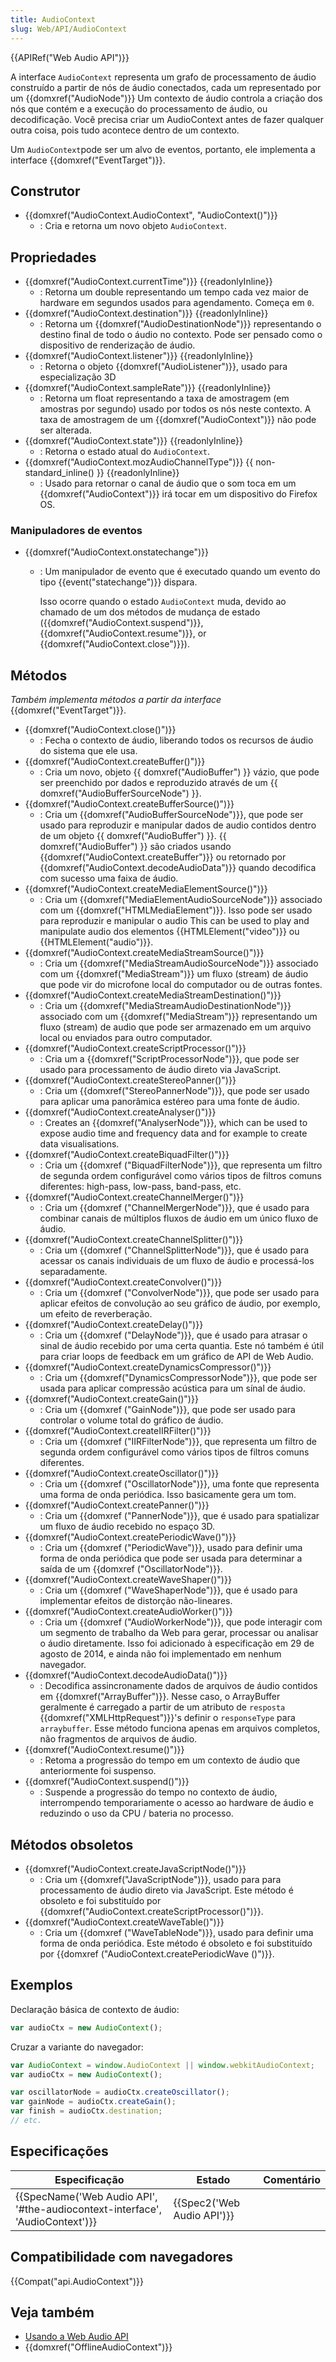 ```yaml
---
title: AudioContext
slug: Web/API/AudioContext
---
```


{{APIRef("Web Audio API")}}

A interface `AudioContext` representa um grafo de processamento de áudio construído a partir de nós de áudio conectados, cada um representado por um {{domxref("AudioNode")}} Um contexto de áudio controla a criação dos nós que contém e a execução do processamento de áudio, ou decodificação. Você precisa criar um AudioContext antes de fazer qualquer outra coisa, pois tudo acontece dentro de um contexto.

Um `AudioContext`pode ser um alvo de eventos, portanto, ele implementa a interface {{domxref("EventTarget")}}.

## Construtor

- {{domxref("AudioContext.AudioContext", "AudioContext()")}}
  - : Cria e retorna um novo objeto `AudioContext`.

## Propriedades

- {{domxref("AudioContext.currentTime")}} {{readonlyInline}}
  - : Retorna um double representando um tempo cada vez maior de hardware em segundos usados ​​para agendamento. Começa em `0`.
- {{domxref("AudioContext.destination")}} {{readonlyInline}}
  - : Retorna um {{domxref("AudioDestinationNode")}} representando o destino final de todo o áudio no contexto. Pode ser pensado como o dispositivo de renderização de áudio.
- {{domxref("AudioContext.listener")}} {{readonlyInline}}
  - : Retorna o objeto {{domxref("AudioListener")}}, usado para especialização 3D
- {{domxref("AudioContext.sampleRate")}} {{readonlyInline}}
  - : Retorna um float representando a taxa de amostragem (em amostras por segundo) usado por todos os nós neste contexto. A taxa de amostragem de um {{domxref("AudioContext")}} não pode ser alterada.
- {{domxref("AudioContext.state")}} {{readonlyInline}}
  - : Retorna o estado atual do `AudioContext`.
- {{domxref("AudioContext.mozAudioChannelType")}} {{ non-standard_inline() }} {{readonlyInline}}
  - : Usado para retornar o canal de áudio que o som toca em um {{domxref("AudioContext")}} irá tocar em um dispositivo do Firefox OS.

### Manipuladores de eventos

- {{domxref("AudioContext.onstatechange")}}

  - : Um manipulador de evento que é executado quando um evento do tipo {{event("statechange")}} dispara.

    Isso ocorre quando o estado `AudioContext` muda, devido ao chamado de um dos métodos de mudança de estado ({{domxref("AudioContext.suspend")}}, {{domxref("AudioContext.resume")}}, or {{domxref("AudioContext.close")}}).

## Métodos

_Também implementa métodos a partir da interface_ {{domxref("EventTarget")}}.

- {{domxref("AudioContext.close()")}}
  - : Fecha o contexto de áudio, liberando todos os recursos de áudio do sistema que ele usa.
- {{domxref("AudioContext.createBuffer()")}}
  - : Cria um novo, objeto {{ domxref("AudioBuffer") }} vázio, que pode ser preenchido por dados e reproduzido através de um {{ domxref("AudioBufferSourceNode") }}.
- {{domxref("AudioContext.createBufferSource()")}}
  - : Cria um {{domxref("AudioBufferSourceNode")}}, que pode ser usado para reproduzir e manipular dados de audio contidos dentro de um objeto {{ domxref("AudioBuffer") }}. {{ domxref("AudioBuffer") }} são criados usando {{domxref("AudioContext.createBuffer")}} ou retornado por {{domxref("AudioContext.decodeAudioData")}} quando decodifica com sucesso uma faixa de áudio.
- {{domxref("AudioContext.createMediaElementSource()")}}
  - : Cria um {{domxref("MediaElementAudioSourceNode")}} associado com um {{domxref("HTMLMediaElement")}}. Isso pode ser usado para reproduzir e manipular o audio This can be used to play and manipulate audio dos elementos {{HTMLElement("video")}} ou {{HTMLElement("audio")}}.
- {{domxref("AudioContext.createMediaStreamSource()")}}
  - : Cria um {{domxref("MediaStreamAudioSourceNode")}} associado com um {{domxref("MediaStream")}} um fluxo (stream) de áudio que pode vir do microfone local do computador ou de outras fontes.
- {{domxref("AudioContext.createMediaStreamDestination()")}}
  - : Cria um {{domxref("MediaStreamAudioDestinationNode")}} associado com um {{domxref("MediaStream")}} representando um fluxo (stream) de audio que pode ser armazenado em um arquivo local ou enviados para outro computador.
- {{domxref("AudioContext.createScriptProcessor()")}}
  - : Cria um a {{domxref("ScriptProcessorNode")}}, que pode ser usado para processamento de áudio direto via JavaScript.
- {{domxref("AudioContext.createStereoPanner()")}}
  - : Cria um {{domxref("StereoPannerNode")}}, que pode ser usado para aplicar uma panorâmica estéreo para uma fonte de áudio.
- {{domxref("AudioContext.createAnalyser()")}}
  - : Creates an {{domxref("AnalyserNode")}}, which can be used to expose audio time and frequency data and for example to create data visualisations.
- {{domxref("AudioContext.createBiquadFilter()")}}
  - : Cria um {{domxref ("BiquadFilterNode")}}, que representa um filtro de segunda ordem configurável como vários tipos de filtros comuns diferentes: high-pass, low-pass, band-pass, etc.
- {{domxref("AudioContext.createChannelMerger()")}}
  - : Cria um {{domxref ("ChannelMergerNode")}}, que é usado para combinar canais de múltiplos fluxos de áudio em um único fluxo de áudio.
- {{domxref("AudioContext.createChannelSplitter()")}}
  - : Cria um {{domxref ("ChannelSplitterNode")}}, que é usado para acessar os canais individuais de um fluxo de áudio e processá-los separadamente.
- {{domxref("AudioContext.createConvolver()")}}
  - : Cria um {{domxref ("ConvolverNode")}}, que pode ser usado para aplicar efeitos de convolução ao seu gráfico de áudio, por exemplo, um efeito de reverberação.
- {{domxref("AudioContext.createDelay()")}}
  - : Cria um {{domxref ("DelayNode")}}, que é usado para atrasar o sinal de áudio recebido por uma certa quantia. Este nó também é útil para criar loops de feedback em um gráfico de API de Web Audio.
- {{domxref("AudioContext.createDynamicsCompressor()")}}
  - : Cria um {{domxref("DynamicsCompressorNode")}}, que pode ser usada para aplicar compressão acústica para um sínal de áudio.
- {{domxref("AudioContext.createGain()")}}
  - : Cria um {{domxref ("GainNode")}}, que pode ser usado para controlar o volume total do gráfico de áudio.
- {{domxref("AudioContext.createIIRFilter()")}}
  - : Cria um {{domxref ("IIRFilterNode")}}, que representa um filtro de segunda ordem configurável como vários tipos de filtros comuns diferentes.
- {{domxref("AudioContext.createOscillator()")}}
  - : Cria um {{domxref ("OscillatorNode")}}, uma fonte que representa uma forma de onda periódica. Isso basicamente gera um tom.
- {{domxref("AudioContext.createPanner()")}}
  - : Cria um {{domxref ("PannerNode")}}, que é usado para spatializar um fluxo de áudio recebido no espaço 3D.
- {{domxref("AudioContext.createPeriodicWave()")}}
  - : Cria um {{domxref ("PeriodicWave")}}, usado para definir uma forma de onda periódica que pode ser usada para determinar a saída de um {{domxref ("OscillatorNode")}}.
- {{domxref("AudioContext.createWaveShaper()")}}
  - : Cria um {{domxref ("WaveShaperNode")}}, que é usado para implementar efeitos de distorção não-lineares.
- {{domxref("AudioContext.createAudioWorker()")}}
  - : Cria um {{domxref ("AudioWorkerNode")}}, que pode interagir com um segmento de trabalho da Web para gerar, processar ou analisar o áudio diretamente. Isso foi adicionado à especificação em 29 de agosto de 2014, e ainda não foi implementado em nenhum navegador.
- {{domxref("AudioContext.decodeAudioData()")}}
  - : Decodifica assincronamente dados de arquivos de áudio contidos em {{domxref("ArrayBuffer")}}. Nesse caso, o ArrayBuffer geralmente é carregado a partir de um atributo de `resposta` {{domxref("XMLHttpRequest")}}'s definir o `responseType` para `arraybuffer`. Esse método funciona apenas em arquivos completos, não fragmentos de arquivos de áudio.
- {{domxref("AudioContext.resume()")}}
  - : Retoma a progressão do tempo em um contexto de áudio que anteriormente foi suspenso.
- {{domxref("AudioContext.suspend()")}}
  - : Suspende a progressão do tempo no contexto de áudio, interrompendo temporariamente o acesso ao hardware de áudio e reduzindo o uso da CPU / bateria no processo.

## Métodos obsoletos

- {{domxref("AudioContext.createJavaScriptNode()")}}
  - : Cria um {{domxref("JavaScriptNode")}}, usado para para processamento de áudio direto via JavaScript. Este método é obsoleto e foi substituído por {{domxref("AudioContext.createScriptProcessor()")}}.
- {{domxref("AudioContext.createWaveTable()")}}
  - : Cria um {{domxref ("WaveTableNode")}}, usado para definir uma forma de onda periódica. Este método é obsoleto e foi substituído por {{domxref ("AudioContext.createPeriodicWave ()")}}.

## Exemplos

Declaração básica de contexto de áudio:

```js
var audioCtx = new AudioContext();
```

Cruzar a variante do navegador:

```js
var AudioContext = window.AudioContext || window.webkitAudioContext;
var audioCtx = new AudioContext();

var oscillatorNode = audioCtx.createOscillator();
var gainNode = audioCtx.createGain();
var finish = audioCtx.destination;
// etc.
```

## Especificações

| Especificação                                                                                        | Estado                               | Comentário |
| ---------------------------------------------------------------------------------------------------- | ------------------------------------ | ---------- |
| {{SpecName('Web Audio API', '#the-audiocontext-interface', 'AudioContext')}} | {{Spec2('Web Audio API')}} |            |

## Compatibilidade com navegadores

{{Compat("api.AudioContext")}}

## Veja também

- [Usando a Web Audio API](/pt-BR/docs/Web_Audio_API/Using_Web_Audio_API)
- {{domxref("OfflineAudioContext")}}
